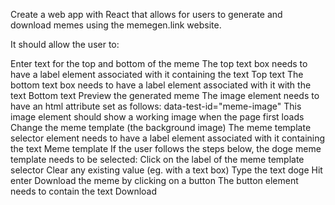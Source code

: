 Create a web app with React that allows for users to generate and download memes using the memegen.link website.

It should allow the user to:

Enter text for the top and bottom of the meme
The top text box needs to have a label element associated with it containing the text Top text
The bottom text box needs to have a label element associated with it with the text Bottom text
Preview the generated meme
The image element needs to have an html attribute set as follows: data-test-id="meme-image"
This image element should show a working image when the page first loads
Change the meme template (the background image)
The meme template selector element needs to have a label element associated with it containing the text Meme template
If the user follows the steps below, the doge meme template needs to be selected:
Click on the label of the meme template selector
Clear any existing value (eg. with a text box)
Type the text doge
Hit enter
Download the meme by clicking on a button
The button element needs to contain the text Download
